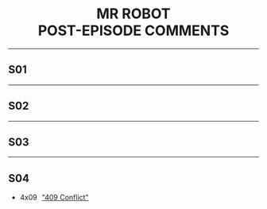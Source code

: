 # MR ROBOT <br/> POST-EPISODE COMMENTS

<style>
  h1 { text-align: center }
  a { margin: 0 .4em; }
</style>

---

## S01

---

## S02

---

## S03

---

## S04

- 4x09 ["409 Conflict"](409/)